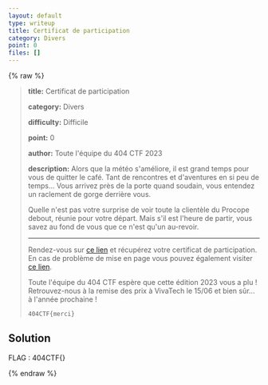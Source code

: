 ```yaml
---
layout: default
type: writeup
title: Certificat de participation
category: Divers
point: 0
files: []
---
```


{% raw %}
> **title:** Certificat de participation
>
> **category:** Divers
>
> **difficulty:** Difficile
>
> **point:** 0
>
> **author:** Toute l'équipe du 404 CTF 2023
>
> **description:**
> Alors que la météo s'améliore, il est grand temps pour vous de quitter le café. Tant de rencontres et d'aventures en si peu de temps... Vous arrivez près de la porte quand soudain, vous entendez un raclement de gorge derrière vous.
> 
> Quelle n'est pas votre surprise de voir toute la clientèle du Procope debout, réunie pour votre départ. Mais s'il est l'heure de partir, vous savez au fond de vous que ce n'est qu'un au-revoir.
> 
> ***
> 
> Rendez-vous sur [ce lien](/user/certificate) et récupérez votre certificat de participation. En cas de problème de mise en page vous pouvez également visiter [ce lien](/user/certificate/page).
> 
> Toute l'équipe du 404 CTF espère que cette édition 2023 vous a plu ! Retrouvez-nous à la remise des prix à VivaTech le 15/06 et bien sûr...  à l'année prochaine !
> 
> `404CTF{merci}`

## Solution


<span class="flag">FLAG : 404CTF{}</span>

{% endraw %}